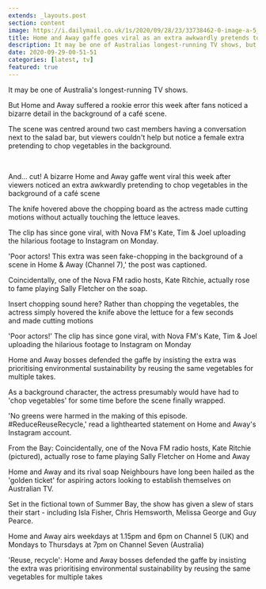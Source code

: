 ```yaml
---
extends: _layouts.post
section: content
image: https://i.dailymail.co.uk/1s/2020/09/28/23/33738462-0-image-a-5_1601331890746.jpg 
title: Home and Away gaffe goes viral as an extra awkwardly pretends to chop vegetables 
description: It may be one of Australias longest-running TV shows, but Home and Away suffered a rookie error this week after fans noticed a bizarre detail in the background of a cafe scene 
date: 2020-09-29-00-51-51 
categories: [latest, tv] 
featured: true 
--- 
```

It may be one of Australia's longest-running TV shows.

But Home and Away suffered a rookie error this week after fans noticed a bizarre detail in the background of a café scene.

The scene was centred around two cast members having a conversation next to the salad bar, but viewers couldn't help but notice a female extra pretending to chop vegetables in the background.

 

And... cut! A bizarre Home and Away gaffe went viral this week after viewers noticed an extra awkwardly pretending to chop vegetables in the background of a café scene 

The knife hovered above the chopping board as the actress made cutting motions without actually touching the lettuce leaves.

The clip has since gone viral, with Nova FM's Kate, Tim & Joel uploading the hilarious footage to Instagram on Monday.

'Poor actors! This extra was seen fake-chopping in the background of a scene in Home & Away (Channel 7),' the post was captioned.

Coincidentally, one of the Nova FM radio hosts, Kate Ritchie, actually rose to fame playing Sally Fletcher on the soap. 

Insert chopping sound here? Rather than chopping the vegetables, the actress simply hovered the knife above the lettuce for a few seconds and made cutting motions

'Poor actors!' The clip has since gone viral, with Nova FM's Kate, Tim & Joel uploading the hilarious footage to Instagram on Monday

Home and Away bosses defended the gaffe by insisting the extra was prioritising environmental sustainability by reusing the same vegetables for multiple takes.

As a background character, the actress presumably would have had to 'chop vegetables' for some time before the scene finally wrapped.

'No greens were harmed in the making of this episode. #ReduceReuseRecycle,' read a lighthearted statement on Home and Away's Instagram account. 

From the Bay: Coincidentally, one of the Nova FM radio hosts, Kate Ritchie (pictured), actually rose to fame playing Sally Fletcher on Home and Away

Home and Away and its rival soap Neighbours have long been hailed as the 'golden ticket' for aspiring actors looking to establish themselves on Australian TV. 

Set in the fictional town of Summer Bay, the show has given a slew of stars their start - including Isla Fisher, Chris Hemsworth, Melissa George and Guy Pearce.

Home and Away airs weekdays at 1.15pm and 6pm on Channel 5 (UK) and Mondays to Thursdays at 7pm on Channel Seven (Australia) 

'Reuse, recycle': Home and Away bosses defended the gaffe by insisting the extra was prioritising environmental sustainability by reusing the same vegetables for multiple takes

